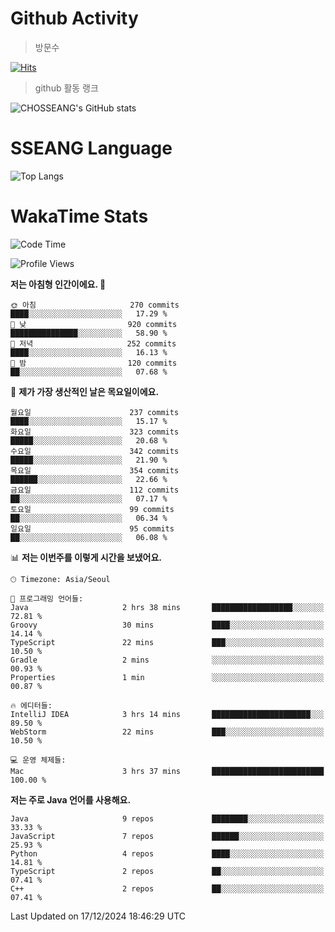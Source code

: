 <!--
**CHOSSEANG/CHOSSEANG** is a ✨ _special_ ✨ repository because its `README.md` (this file) appears on your GitHub profile.

Here are some ideas to get you started:

- 🔭 I’m currently working on ...
- 🌱 I’m currently learning ...
- 👯 I’m looking to collaborate on ...
- 🤔 I’m looking for help with ...
- 💬 Ask me about ...
- 📫 How to reach me: ...
- 😄 Pronouns: ...
- ⚡ Fun fact: ...
-->

# Github Activity
> 방문수

[![Hits](https://hits.seeyoufarm.com/api/count/incr/badge.svg?url=https%3A%2F%2Fgithub.com%2FCHOSSEANG&count_bg=%238AED3E&title_bg=%23495358&icon=electron.svg&icon_color=%23E7E7E7&title=CHOSSEANG&edge_flat=false)](https://hits.seeyoufarm.com)
> github 활동 랭크

![CHOSSEANG's GitHub stats](https://github-readme-stats.vercel.app/api?username=CHOSSEANG&show_icons=true&theme=radical)

# SSEANG Language
![Top Langs](https://github-readme-stats.vercel.app/api/top-langs/?username=CHOSSEANG&layout=compact)

# WakaTime Stats

<!--START_SECTION:waka-->
![Code Time](http://img.shields.io/badge/Code%20Time-322%20hrs%2042%20mins-blue)

![Profile Views](http://img.shields.io/badge/Profile%20Views-0-blue)

**저는 아침형 인간이에요. 🐤** 

```text
🌞 아침                     270 commits         ████░░░░░░░░░░░░░░░░░░░░░   17.29 % 
🌆 낮　                     920 commits         ███████████████░░░░░░░░░░   58.90 % 
🌃 저녁                     252 commits         ████░░░░░░░░░░░░░░░░░░░░░   16.13 % 
🌙 밤　                     120 commits         ██░░░░░░░░░░░░░░░░░░░░░░░   07.68 % 
```
📅 **제가 가장 생산적인 날은 목요일이에요.** 

```text
월요일                      237 commits         ████░░░░░░░░░░░░░░░░░░░░░   15.17 % 
화요일                      323 commits         █████░░░░░░░░░░░░░░░░░░░░   20.68 % 
수요일                      342 commits         █████░░░░░░░░░░░░░░░░░░░░   21.90 % 
목요일                      354 commits         ██████░░░░░░░░░░░░░░░░░░░   22.66 % 
금요일                      112 commits         ██░░░░░░░░░░░░░░░░░░░░░░░   07.17 % 
토요일                      99 commits          ██░░░░░░░░░░░░░░░░░░░░░░░   06.34 % 
일요일                      95 commits          ██░░░░░░░░░░░░░░░░░░░░░░░   06.08 % 
```


📊 **저는 이번주를 이렇게 시간을 보냈어요.** 

```text
🕑︎ Timezone: Asia/Seoul

💬 프로그래밍 언어들: 
Java                     2 hrs 38 mins       ██████████████████░░░░░░░   72.81 % 
Groovy                   30 mins             ████░░░░░░░░░░░░░░░░░░░░░   14.14 % 
TypeScript               22 mins             ███░░░░░░░░░░░░░░░░░░░░░░   10.50 % 
Gradle                   2 mins              ░░░░░░░░░░░░░░░░░░░░░░░░░   00.93 % 
Properties               1 min               ░░░░░░░░░░░░░░░░░░░░░░░░░   00.87 % 

🔥 에디터들: 
IntelliJ IDEA            3 hrs 14 mins       ██████████████████████░░░   89.50 % 
WebStorm                 22 mins             ███░░░░░░░░░░░░░░░░░░░░░░   10.50 % 

💻 운영 체제들: 
Mac                      3 hrs 37 mins       █████████████████████████   100.00 % 
```

**저는 주로 Java 언어를 사용해요.** 

```text
Java                     9 repos             ████████░░░░░░░░░░░░░░░░░   33.33 % 
JavaScript               7 repos             ██████░░░░░░░░░░░░░░░░░░░   25.93 % 
Python                   4 repos             ████░░░░░░░░░░░░░░░░░░░░░   14.81 % 
TypeScript               2 repos             ██░░░░░░░░░░░░░░░░░░░░░░░   07.41 % 
C++                      2 repos             ██░░░░░░░░░░░░░░░░░░░░░░░   07.41 % 
```




 Last Updated on 17/12/2024 18:46:29 UTC
<!--END_SECTION:waka-->
